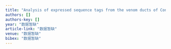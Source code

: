 ```yaml
---
title: "Analysis of expressed sequence tags from the venom ducts of Conus striatus: focusing on the expression profile of conotoxins"
authors: []
authors-key: []
year: "数据暂缺"
article-link: "数据暂缺"
venue: "数据暂缺"
bibex: "数据暂缺"
---
```

